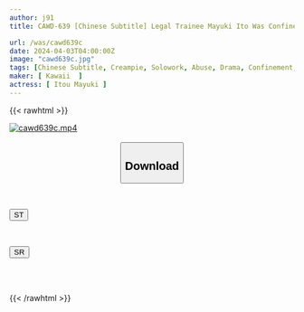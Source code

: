 ```yaml
---
author: j91
title: CAWD-639 [Chinese Subtitle] Legal Trainee Mayuki Ito Was Confined, Trained, And Sympathized With A Strange-smelling Middle-aged Man In The Neighbor's Garbage Room... 55 Consecutive Vaginal Cum Shots Without Pulling Out.

url: /was/cawd639c
date: 2024-04-03T04:00:00Z
image: "cawd639c.jpg"
tags: [Chinese Subtitle, Creampie, Solowork, Abuse, Drama, Confinement, Acme · Orgasm	]
maker: [ Kawaii  ]
actress: [ Itou Mayuki ]
---
```



{{< rawhtml >}}

<div class="video" data-videoid="AQWoPjMLrxtZez">
    <a href="javascript:;">
        <img src="/was/cawd639c/cawd639c.jpg" width="WIDTH" height="HEIGHT" alt="cawd639c.mp4" loading="lazy">
    </a>
</div>

<script type="text/javascript" src="https://j91.asia/asset/on-demand-st.js"></script>

<br>
  <link rel="stylesheet" href="https://j91.asia/asset/bs5.css">
  
  <center>
  <button class="btn btn-primary" type="button" data-bs-toggle="collapse" data-bs-target=".multi-collapse" aria-expanded="false" aria-controls="multiCollapseExample1 multiCollapseExample2"><h2>Download</h2></button></center>
</p>
<div class="row">
  <div class="col">
    <div class="collapse multi-collapse" id="multiCollapseExample1">
      <div class="card card-body">
	      	      <br>
<div class="buttons">  
<p><a href="https://streamtape.to/v/AQWoPjMLrxtZez" target="_blank"><button class="btn-hover color-3"><i class="fa fa-download"></i> ST</button></a></p></div>
    </div>
  </div>
</div>
  <div class="col">
    <div class="collapse multi-collapse" id="multiCollapseExample2">
      <div class="card card-body">
	      <br>
<div class="buttons">
<p><a href="https://rubystm.com/p7675p6ecu3u" target="_blank"><button class="btn-hover color-9"><i class="fa fa-download"></i> SR</button></a></p></div>
<br><br>
      </div>
    </div>
  </div>
</div>

{{< /rawhtml >}}